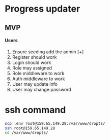 
# Progress updater

## MVP 

#### Users

1. Ensure seeding add the admin [+]
2. Register should work
3. Login should work
4. Role may assigned 
5. Role middleware to work 
6. Auth middleware to work
7. User may update info
8. User may change password

# ssh command

```bash 
scp .env root@159.65.149.28:/var/www/dropts/
ssh root@159.65.149.28
cd /var/www/dropts/
```